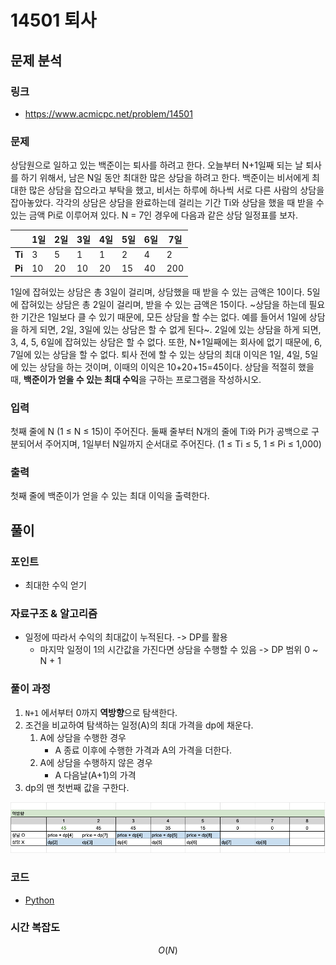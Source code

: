 # 14501 퇴사

## 문제 분석

### 링크

- https://www.acmicpc.net/problem/14501

### 문제

상담원으로 일하고 있는 백준이는 퇴사를 하려고 한다.
오늘부터 N+1일째 되는 날 퇴사를 하기 위해서, 남은 N일 동안 최대한 많은 상담을 하려고 한다.
백준이는 비서에게 최대한 많은 상담을 잡으라고 부탁을 했고, 비서는 하루에 하나씩 서로 다른 사람의 상담을 잡아놓았다.
각각의 상담은 상담을 완료하는데 걸리는 기간 Ti와 상담을 했을 때 받을 수 있는 금액 Pi로 이루어져 있다.
N = 7인 경우에 다음과 같은 상담 일정표를 보자.

|        | **1일** | **2일** | **3일** | **4일** | **5일** | **6일** | **7일** |
| ------ | ------- | ------- | ------- | ------- | ------- | ------- | ------- |
| **Ti** | 3       | 5       | 1       | 1       | 2       | 4       | 2       |
| **Pi** | 10      | 20      | 10      | 20      | 15      | 40      | 200     |

1일에 잡혀있는 상담은 총 3일이 걸리며, 상담했을 때 받을 수 있는 금액은 10이다. 5일에 잡혀있는 상담은 총 2일이 걸리며, 받을 수 있는 금액은 15이다.
~상담을 하는데 필요한 기간은 1일보다 클 수 있기 때문에, 모든 상담을 할 수는 없다. 예를 들어서 1일에 상담을 하게 되면, 2일, 3일에 있는 상담은 할 수 없게 된다~. 2일에 있는 상담을 하게 되면, 3, 4, 5, 6일에 잡혀있는 상담은 할 수 없다.
또한, N+1일째에는 회사에 없기 때문에, 6, 7일에 있는 상담을 할 수 없다.
퇴사 전에 할 수 있는 상담의 최대 이익은 1일, 4일, 5일에 있는 상담을 하는 것이며, 이때의 이익은 10+20+15=45이다.
상담을 적절히 했을 때, **백준이가 얻을 수 있는 최대 수익**을 구하는 프로그램을 작성하시오.

### 입력

첫째 줄에 N (1 ≤ N ≤ 15)이 주어진다.
둘째 줄부터 N개의 줄에 Ti와 Pi가 공백으로 구분되어서 주어지며, 1일부터 N일까지 순서대로 주어진다. (1 ≤ Ti ≤ 5, 1 ≤ Pi ≤ 1,000)

### 출력

첫째 줄에 백준이가 얻을 수 있는 최대 이익을 출력한다.

## 풀이

### 포인트

- 최대한 수익 얻기

### 자료구조 & 알고리즘

- 일정에 따라서 수익의 최대값이 누적된다. -> DP를 활용
  - 마지막 일정이 1의 시간값을 가진다면 상담을 수행할 수 있음 -> DP 범위 0 ~ N + 1

### 풀이 과정

1. `N+1` 에서부터 0까지 **역방향**으로 탐색한다.
2. 조건을 비교하여 탐색하는 일정(A)의 최대 가격을 dp에 채운다.
   1. A에 상담을 수행한 경우
      - A 종료 이후에 수행한 가격과 A의 가격을 더한다.
   2. A에 상담을 수행하지 않은 경우
      - A 다음날(A+1)의 가격
3. dp의 맨 첫번째 값을 구한다.

![](./imgs/image.png)

### 코드

- [Python](./14501.py)

### 시간 복잡도

```math
O(N)
```
